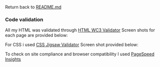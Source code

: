 Return back to [README.md](README.md)

### Code validation
All my HTML was validated through [HTML WC3 Validator](https://validator.w3.org/)
Screen shots for each page are provided below:

For CSS i used [CSS Jigsaw Validator](https://jigsaw.w3.org/css-validator/)
Screen shot provided below:

To check on site compliance and browser compatibility I used [PageSpeed Insights](https://pagespeed.web.dev/analysis/https-geoff-fletcher-github-io-Prevent-Project/9mrzwouyj6?form_factor=mobile)
